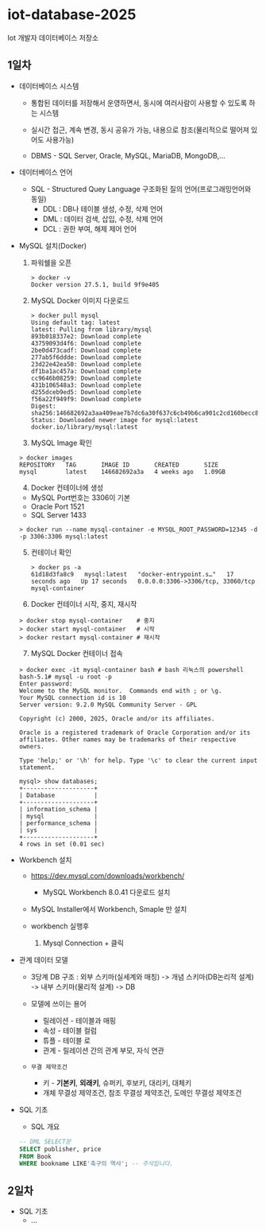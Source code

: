# iot-database-2025
Iot 개발자 데이터베이스 저장소

## 1일차
- 데이터베이스 시스템
    - 통합된 데이터를 저장해서 운영하면서, 동시에 여러사람이 사용할 수 있도록 하는 시스템
    - 실시간 접근, 계속 변경, 동시 공유가 가능, 내용으로 참조(물리적으로 떨어져 있어도 사용가능)

    - DBMS - SQL Server, Oracle, MySQL, MariaDB, MongoDB,...

- 데이터베이스 언어
    - SQL - Structured Quey Language 구조화된 질의 언어(프로그래밍언어와 동일)
        - DDL : DB나 테이블 생성, 수정, 삭제 언어
        - DML : 데이터 검색, 삽입, 수정, 삭제 언어
        - DCL : 권한 부여, 해제 제어 언어

- MySQL 설치(Docker)
    1. 파워쉘을 오픈
        ```shell
        > docker -v
        Docker version 27.5.1, build 9f9e405
        ```
    2. MySQL Docker 이미지 다운로드
        ```shell
        > docker pull mysql
        Using default tag: latest
        latest: Pulling from library/mysql
        893b018337e2: Download complete
        43759093d4f6: Download complete
        2be0d473cadf: Download complete
        277ab5f6ddde: Download complete
        23d22e42ea50: Download complete
        df1ba1ac457a: Download complete
        cc9646b08259: Download complete
        431b106548a3: Download complete
        d255dceb9ed5: Download complete
        f56a22f949f9: Download complete
        Digest: sha256:146682692a3aa409eae7b7dc6a30f637c6cb49b6ca901c2cd160becc81127d3b
        Status: Downloaded newer image for mysql:latest
        docker.io/library/mysql:latest
        ```

    3. MySQL Image 확인
    ``` shell
    > docker images
    REPOSITORY   TAG       IMAGE ID       CREATED       SIZE
    mysql        latest    146682692a3a   4 weeks ago   1.09GB
    ```
    4. Docker 컨테이너에 생성
    - MySQL Port번호는 3306이 기본
    - Oracle Port 1521
    - SQL Server 1433
    ``` shell
    > docker run --name mysql-container -e MYSQL_ROOT_PASSWORD=12345 -d -p 3306:3306 mysql:latest
    ```
    5. 컨테이너 확인
        ```shell
        > docker ps -a
        61d18d3fa8c9   mysql:latest   "docker-entrypoint.s…"   17 seconds ago   Up 17 seconds   0.0.0.0:3306->3306/tcp, 33060/tcp   mysql-container
        ```

    6. Docker 컨테이너 시작, 중지, 재시작
    ```shell
    > docker stop mysql-container    # 중지
    > docker start mysql-container   # 시작
    > docker restart mysql-container # 재시작
    ```
    7. MySQL Docker 컨테이너 접속
    ``` shell 
    > docker exec -it mysql-container bash # bash 리눅스의 powershell
    bash-5.1# mysql -u root -p
    Enter password:
    Welcome to the MySQL monitor.  Commands end with ; or \g.
    Your MySQL connection id is 10
    Server version: 9.2.0 MySQL Community Server - GPL

    Copyright (c) 2000, 2025, Oracle and/or its affiliates.

    Oracle is a registered trademark of Oracle Corporation and/or its
    affiliates. Other names may be trademarks of their respective
    owners.

    Type 'help;' or '\h' for help. Type '\c' to clear the current input statement.

    mysql> show databases;
    +--------------------+
    | Database           |
    +--------------------+
    | information_schema |
    | mysql              |
    | performance_schema |
    | sys                |
    +--------------------+
    4 rows in set (0.01 sec)

- Workbench 설치
    - https://dev.mysql.com/downloads/workbench/
        - MySQL Workbench 8.0.41 다운로드 설치 
    - MySQL Installer에서 Workbench, Smaple 만 설치 

    - workbench 실행후
        1. Mysql Connection + 클릭

- 관계 데이터 모델
    - 3당계 DB 구조 : 외부 스키마(실세계와 매칭) -> 개념 스키마(DB논리적 설계) -> 내부 스키마(물리적 설계) -> DB
    - 모델에 쓰이는 용어
        - 릴레이션 - 테이블과 매핑
        - 속성 - 테이블 컬럼
        - 튜플 - 테이블 로 
        - 관계 - 릴레이션 간의 관계 부모, 자식 연관

    - `무결 제약조건`
        - 키 - **기본키**, **외래키**, 슈퍼키, 후보키, 대리키, 대체키
        - 개체 무결성 제약조건, 참조 무결성 제약조건, 도메인 무결성 제약조건
    

- SQL 기초
    - SQL 개요

    ```sql 
    -- DML SELECT문
    SELECT publisher, price
    FROM Book
    WHERE bookname LIKE'축구의 역사'; -- 주석입니다.
    ```

## 2일차 
- SQL 기초 
    - ...